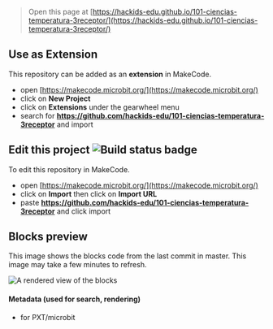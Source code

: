 
> Open this page at [https://hackids-edu.github.io/101-ciencias-temperatura-3receptor/](https://hackids-edu.github.io/101-ciencias-temperatura-3receptor/)

## Use as Extension

This repository can be added as an **extension** in MakeCode.

* open [https://makecode.microbit.org/](https://makecode.microbit.org/)
* click on **New Project**
* click on **Extensions** under the gearwheel menu
* search for **https://github.com/hackids-edu/101-ciencias-temperatura-3receptor** and import

## Edit this project ![Build status badge](https://github.com/hackids-edu/101-ciencias-temperatura-3receptor/workflows/MakeCode/badge.svg)

To edit this repository in MakeCode.

* open [https://makecode.microbit.org/](https://makecode.microbit.org/)
* click on **Import** then click on **Import URL**
* paste **https://github.com/hackids-edu/101-ciencias-temperatura-3receptor** and click import

## Blocks preview

This image shows the blocks code from the last commit in master.
This image may take a few minutes to refresh.

![A rendered view of the blocks](https://github.com/hackids-edu/101-ciencias-temperatura-3receptor/raw/master/.github/makecode/blocks.png)

#### Metadata (used for search, rendering)

* for PXT/microbit
<script src="https://makecode.com/gh-pages-embed.js"></script><script>makeCodeRender("{{ site.makecode.home_url }}", "{{ site.github.owner_name }}/{{ site.github.repository_name }}");</script>
